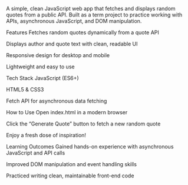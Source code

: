 A simple, clean JavaScript web app that fetches and displays random quotes from a public API. 
Built as a term project to practice working with APIs, asynchronous JavaScript, and DOM manipulation.

Features
Fetches random quotes dynamically from a quote API

Displays author and quote text with clean, readable UI

Responsive design for desktop and mobile

Lightweight and easy to use

Tech Stack
JavaScript (ES6+)

HTML5 & CSS3

Fetch API for asynchronous data fetching

How to Use
Open index.html in a modern browser

Click the “Generate Quote” button to fetch a new random quote

Enjoy a fresh dose of inspiration!

Learning Outcomes
Gained hands-on experience with asynchronous JavaScript and API calls

Improved DOM manipulation and event handling skills

Practiced writing clean, maintainable front-end code

